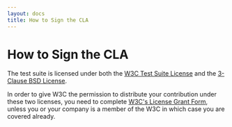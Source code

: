 ```yaml
---
layout: docs
title: How to Sign the CLA
---
```


# How to Sign the CLA

<!--
  TODO find a better title, I doubt most contributors know what a CLA is.
-->

<!--
  TODO This needs to describe the new process explained here:
  http://lists.w3.org/Archives/Public/public-test-infra/2013JulSep/0071.html
-->

The test suite is licensed under both the [W3C Test Suite License][1] and the
[3-Clause BSD License][2].

In order to give W3C the permission to distribute your contribution under
these two licenses, you need to complete [W3C's License Grant Form][3],
unless you or your company is a member of the W3C in which case you are
covered already.

[1]: http://www.w3.org/Consortium/Legal/2008/04-testsuite-license
[2]: http://opensource.org/licenses/bsd-license.php
[3]: http://www.w3.org/2002/09/wbs/1/testgrants2-200409/
